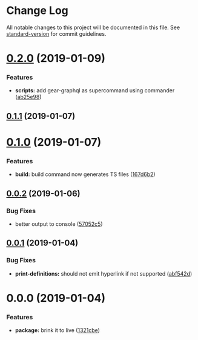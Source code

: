 # Change Log

All notable changes to this project will be documented in this file. See [standard-version](https://github.com/conventional-changelog/standard-version) for commit guidelines.

<a name="0.2.0"></a>

# [0.2.0](https://github.com/the-gear/graphql-gear/compare/v0.1.1...v0.2.0) (2019-01-09)

### Features

- **scripts:** add gear-graphql as supercommand using commander ([ab25e98](https://github.com/the-gear/graphql-gear/commit/ab25e98))

<a name="0.1.1"></a>

## [0.1.1](https://github.com/the-gear/graphql-gear/compare/v0.1.0...v0.1.1) (2019-01-07)

<a name="0.1.0"></a>

# [0.1.0](https://github.com/the-gear/graphql-gear/compare/v0.0.2...v0.1.0) (2019-01-07)

### Features

- **build:** build command now generates TS files ([167d6b2](https://github.com/the-gear/graphql-gear/commit/167d6b2))

<a name="0.0.2"></a>

## [0.0.2](https://github.com/the-gear/graphql-gear/compare/v0.0.1...v0.0.2) (2019-01-06)

### Bug Fixes

- better output to console ([57052c5](https://github.com/the-gear/graphql-gear/commit/57052c5))

<a name="0.0.1"></a>

## [0.0.1](https://github.com/the-gear/graphql-gear/compare/v0.0.0...v0.0.1) (2019-01-04)

### Bug Fixes

- **print-definitions:** should not emit hyperlink if not supported ([abf542d](https://github.com/the-gear/graphql-gear/commit/abf542d))

<a name="0.0.0"></a>

# 0.0.0 (2019-01-04)

### Features

- **package:** brink it to live ([1321cbe](https://github.com/the-gear/graphql-gear/commit/1321cbe))
